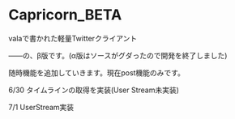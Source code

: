 Capricorn_BETA
==============
valaで書かれた軽量Twitterクライアント

――の、β版です。(α版はソースがグダったので開発を終了しました)


随時機能を追加していきます。現在post機能のみです。

6/30  タイムラインの取得を実装(User Stream未実装)

7/1   UserStream実装
